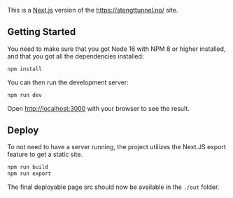 This is a [Next.js](https://nextjs.org/) version of the https://stengttunnel.no/ site.

## Getting Started

You need to make sure that you got Node 16 with NPM 8 or higher installed, and that you got all the dependencies installed:

```bash
npm install
```

You can then run the development server:

```bash
npm run dev
```

Open [http://localhost:3000](http://localhost:3000) with your browser to see the result.

## Deploy

To not need to have a server running, the project utilizes the Next.JS export feature to get a static site.

```bash
npm run build
npm run export
```

The final deployable page src should now be available in the `./out` folder.
